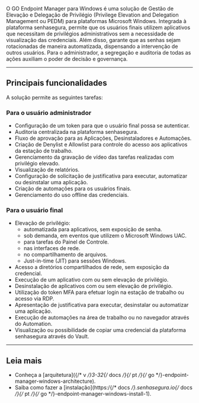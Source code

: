 O GO Endpoint Manager para Windows é uma solução de Gestão de Elevação e Delegação de Privilégio (Privilege Elevation and Delegation Management ou PEDM) para plataformas Microsoft Windows. Integrada à plataforma senhasegura, permite que os usuários finais utilizem aplicativos que necessitam de privilégios administrativos sem a necessidade de visualização das credenciais. Além disso, garante que as senhas sejam rotacionadas de maneira automatizada, dispensando a intervenção de outros usuários. Para o administrador, a segregação e auditoria de todas as ações auxiliam o poder de decisão e governança.



---

## Principais funcionalidades

A solução permite as seguintes tarefas:

### **Para o usuário administrador**

* Configuração de um token para que o usuário final possa se autenticar.
* Auditoria centralizada na plataforma senhasegura.
* Fluxo de aprovação para as Aplicações, Desinstaladores e Automações.
* Criação de Denylist e Allowlist para controle do acesso aos aplicativos da estação de trabalho.
* Gerenciamento da gravação de vídeo das tarefas realizadas com privilégio elevado.
* Visualização de relatórios.
* Configuração de solicitação de justificativa para executar, automatizar ou desinstalar uma aplicação.
* Criação de automações para os usuários finais.
* Gerenciamento do uso offline das credenciais.

### Para o usuário final

* Elevação de privilégio:
	+ automatizada para aplicativos, sem exposição de senha.
	+ sob demanda, em eventos que utilizem o Microsoft Windows UAC.
	+ para tarefas do Painel de Controle.
	+ nas interfaces de rede.
	+ no compartilhamento de arquivos.
	+ Just\-in\-time (JIT) para sessões Windows.
* Acesso a diretórios compartilhados de rede, sem exposição da credencial.
* Execução de um aplicativo com ou sem elevação de privilégio.
* Desinstalação de aplicativos com ou sem elevação de privilégio.
* Utilização do token MFA para efetuar login na estação de trabalho ou acesso via RDP.
* Apresentação de justificativa para executar, desinstalar ou automatizar uma aplicação.
* Execução de automações na área de trabalho ou no navegador através do Automation.
* Visualização ou possibilidade de copiar uma credencial da plataforma senhasegura através do Vault.



---

## Leia mais

* Conheça a [arquitetura]({/* v */}3-32{/* docs */}{/* pt */}{/* go */}-endpoint-manager-windows-architecture).
* Saiba como fazer a [instalação](https:/{/* docs */}.senhasegura.io{/* docs */}{/* pt */}{/* go */}-endpoint-manager-windows-install-1).
